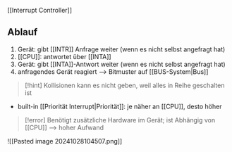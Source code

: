 [[Interrupt Controller]]

## Ablauf
1. Gerät: gibt [[INTR]] Anfrage weiter (wenn es nicht selbst angefragt hat)
2. [[CPU]]: antwortet über [[INTA]]
3. Gerät: gibt [[INTA]]-Antwort weiter (wenn es nicht selbst angefragt hat)
4. anfragendes Gerät reagiert --> Bitmuster auf [[BUS-System|Bus]]

> [!hint] Kollisionen kann es nicht geben, weil alles in Reihe geschalten ist

- built-in [[Priorität Interrupt|Priorität]]: je näher an [[CPU]], desto höher

> [!error] Benötigt zusätzliche Hardware im Gerät; ist Abhängig von [[CPU]] --> hoher Aufwand


![[Pasted image 20241028104507.png]]